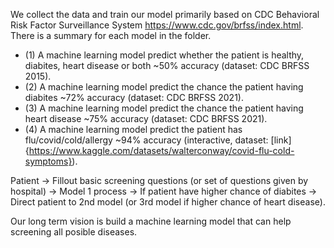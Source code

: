 We collect the data and train our model primarily based on CDC Behavioral Risk Factor Surveillance System https://www.cdc.gov/brfss/index.html. There is a summary for each model in the folder. 
- (1) A machine learning model predict whether the patient is healthy, diabites, heart disease or both ~50% accuracy (dataset: CDC BRFSS 2015). 
- (2) A machine learning model predict the chance the patient having diabites ~72% accuracy (dataset: CDC BRFSS 2021).
- (3) A machine learning model predict the chance the patient having heart disease ~75% accuracy (dataset: CDC BRFSS 2021). 
- (4) A machine learning model predict the patient has flu/covid/cold/allergy ~94% accuracy (interactive, dataset: [link]{https://www.kaggle.com/datasets/walterconway/covid-flu-cold-symptoms}).


Patient -> Fillout basic screening questions (or set of questions given by hospital) -> Model 1 process -> If patient have higher chance of diabites -> Direct patient to 2nd model (or 3rd model if higher chance of heart disease).

Our long term vision is build a machine learning model that can help screening all posible diseases. 
